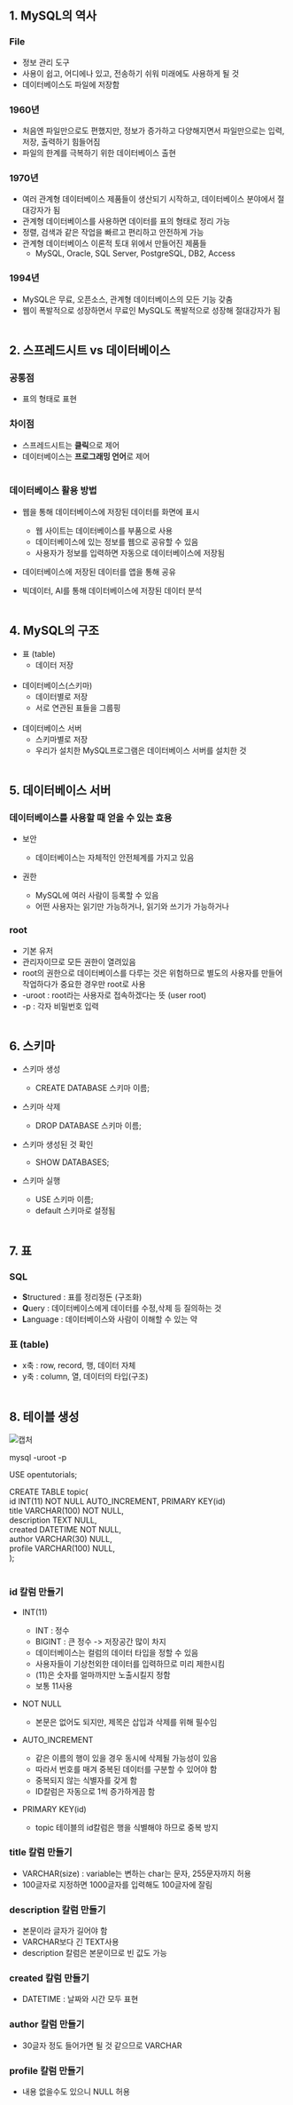 ## 1. MySQL의 역사

### File
- 정보 관리 도구
- 사용이 쉽고, 어디에나 있고, 전송하기 쉬워 미래에도 사용하게 될 것
- 데이터베이스도 파일에 저장함

### 1960년
- 처음엔 파일만으로도 편했지만, 정보가 증가하고 다양해지면서 파일만으로는 입력, 저장, 출력하기 힘들어짐
- 파일의 한계를 극복하기 위한 데이터베이스 출현

### 1970년
- 여러 관계형 데이터베이스 제품들이 생산되기 시작하고, 데이터베이스 분야에서 절대강자가 됨
- 관계형 데이터베이스를 사용하면 데이터를 표의 형태로 정리 가능
- 정렬, 검색과 같은 작업을 빠르고 편리하고 안전하게 가능
- 관계형 데이터베이스 이론적 토대 위에서 만들어진 제품들
  - MySQL, Oracle, SQL Server, PostgreSQL, DB2, Access


### 1994년
- MySQL은 무료, 오픈소스, 관계형 데이터베이스의 모든 기능 갖춤
- 웹이 폭발적으로 성장하면서 무료인 MySQL도 폭발적으로 성장해 절대강자가 됨<br><br>
 

## 2. 스프레드시트 vs 데이터베이스
### 공통점
- 표의 형태로 표현
### 차이점
- 스프레드시트는 **클릭**으로 제어
- 데이터베이스는 **프로그래밍 언어**로 제어<br><br>

### 데이터베이스 활용 방법

- 웹을 통해 데이터베이스에 저장된 데이터를 화면에 표시
   - 웹 사이트는 데이터베이스를 부품으로 사용
   - 데이터베이스에 있는 정보를 웹으로 공유할 수 있음
   - 사용자가 정보를 입력하면 자동으로 데이터베이스에 저장됨
   
- 데이터베이스에 저장된 데이터를 앱을 통해 공유

- 빅데이터, AI를 통해 데이터베이스에 저장된 데이터 분석<br><br>


##  4. MySQL의 구조
- 표 (table)
  - 데이터 저장<br><br>
- 데이터베이스(스키마) 
  - 데이터별로 저장
  - 서로 연관된 표들을 그룹핑<br><br>
- 데이터베이스 서버
  - 스키마별로 저장
  - 우리가 설치한 MySQL프로그램은 데이터베이스 서버를 설치한 것<br><br>


## 5. 데이터베이스 서버
### 데이터베이스를 사용할 때 얻을 수 있는 효용
- 보안
  - 데이터베이스는 자체적인 안전체계를 가지고 있음

- 권한
  - MySQL에 여러 사람이 등록할 수 있음
  - 어떤 사용자는 읽기만 가능하거나, 읽기와 쓰기가 가능하거나

### root
- 기본 유저
- 관리자이므로 모든 권한이 열려있음
- root의 권한으로 데이터베이스를 다루는 것은 위험하므로 별도의 사용자를 만들어 작업하다가 중요한 경우만 root로 사용
- -uroot : root라는 사용자로 접속하겠다는 뜻 (user root)
- -p : 각자 비밀번호 입력<br><br>
## 6. 스키마
- 스키마 생성
  - CREATE DATABASE 스키마 이름;

- 스키마 삭제
  - DROP DATABASE 스키마 이름;

- 스키마 생성된 것 확인
  - SHOW DATABASES;

- 스키마 실행
  - USE 스키마 이름;
  - default 스키마로 설정됨<br><br>

##  7. 표
### SQL
- **S**tructured : 표를 정리정돈 (구조화)
- **Q**uery : 데이터베이스에게 데이터를 수정,삭제 등 질의하는 것
- **L**anguage : 데이터베이스와 사람이 이해할 수 있는 약

### 표 (table)
- x축 : row, record, 행, 데이터 자체
- y축 : column, 열, 데이터의 타입(구조)<br><br>


## 8. 테이블 생성

![캡처](https://user-images.githubusercontent.com/59272674/88622292-78b99700-d0dd-11ea-9d1e-1c2cdaf0472c.JPG) <BR> 



mysql -uroot -p      <BR>     

USE opentutorials;    <BR>      

CREATE TABLE topic(   <BR> 
	id INT(11) NOT NULL AUTO_INCREMENT, PRIMARY KEY(id) <BR> 
	title VARCHAR(100) NOT NULL,     <BR> 
 	description TEXT NULL,              <BR> 
	created DATETIME NOT NULL, <BR> 
	author VARCHAR(30) NULL, <BR> 
  profile VARCHAR(100) NULL, <BR> 
	);             <BR>  <BR> 
  

### id 칼럼 만들기

- INT(11)
  - INT : 정수
  - BIGINT : 큰 정수 -> 저장공간 많이 차지
  - 데이터베이스는 컬럼의 데이터 타입을 정할 수 있음
  - 사용자들이 기상천외한 데이터를 입력하므로 미리 제한시킴 
  - (11)은 숫자를 얼마까지만 노출시킬지 정함 
  - 보통 11사용

- NOT NULL
  - 본문은 없어도 되지만, 제목은 삽입과 삭제를 위해 필수임

- AUTO_INCREMENT 
  - 같은 이름의 행이 있을 경우 동시에 삭제될 가능성이 있음 
  - 따라서 번호를 매겨 중복된 데이터를 구분할 수 있어야 함 
  - 중복되지 않는 식별자를 갖게 함
  - ID칼럼은 자동으로 1씩 증가하게끔 함

- PRIMARY KEY(id)
  - topic 테이블의 id칼럼은 행을 식별해야 하므로 중복 방지


### title 칼럼 만들기
- VARCHAR(size) : variable는 변하는 char는 문자, 255문자까지 허용 
- 100글자로 지정하면 1000글자를 입력해도 100글자에 잘림


### description 칼럼 만들기
- 본문이라 글자가 길어야 함 
- VARCHAR보다 긴 TEXT사용  
- description 칼럼은 본문이므로 빈 값도 가능


### created 칼럼 만들기
- DATETIME : 날짜와 시간 모두 표현


### author 칼럼 만들기
- 30글자 정도 들어가면 될 것 같으므로 VARCHAR


### profile 칼럼 만들기
- 내용 없을수도 있으니 NULL 허용


